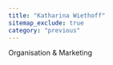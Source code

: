 ```yaml
---
title: "Katharina Wiethoff"
sitemap_exclude: true
category: "previous"
---
```


Organisation & Marketing
